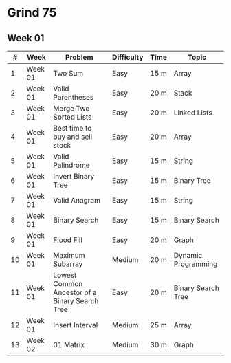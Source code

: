 # Grind 75
## Week 01
| #  | Week    | Problem                                        | Difficulty | Time | Topic               |
|----|---------|------------------------------------------------|------------|------|---------------------|
| 1  | Week 01 | Two Sum                                        | Easy       | 15 m | Array               |
| 2  | Week 01 | Valid Parentheses                              | Easy       | 20 m | Stack               |
| 3  | Week 01 | Merge Two Sorted Lists                         | Easy       | 20 m | Linked Lists        |
| 4  | Week 01 | Best time to buy and sell stock                | Easy       | 20 m | Array               |
| 5  | Week 01 | Valid Palindrome                               | Easy       | 15 m | String              |
| 6  | Week 01 | Invert Binary Tree                             | Easy       | 15 m | Binary Tree         |
| 7  | Week 01 | Valid Anagram                                  | Easy       | 15 m | String              |
| 8  | Week 01 | Binary Search                                  | Easy       | 15 m | Binary Search       |
| 9  | Week 01 | Flood Fill                                     | Easy       | 20 m | Graph               |
| 10 | Week 01 | Maximum Subarray                               | Medium     | 20 m | Dynamic Programming |
| 11 | Week 01 | Lowest Common Ancestor of a Binary Search Tree | Easy       | 20 m | Binary Search Tree  |
| 12 | Week 01 | Insert Interval                                | Medium     | 25 m | Array               |
| 13 | Week 02 | 01 Matrix                                      | Medium     | 30 m | Graph               |
